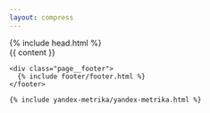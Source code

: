 ```yaml
---
layout: compress
---
```


<!DOCTYPE html>
<html lang="{{ page.lang | default: site.lang | default: 'en' }}">
  {% include head.html %} 

  <body class="page">
    <main class="page__content">{{ content }}</main>

    <div class="page__footer">
      {% include footer/footer.html %}
    </footer>

    {% include yandex-metrika/yandex-metrika.html %}    
  </body>
</html>
